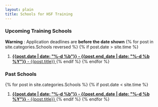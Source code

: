 ```yaml
---
layout: plain
title: Schools for HSF Training
---
```

### Upcoming Training Schools
 **Warning** : Application deadlines are **before the date shown**
{% for post in site.categories.Schools reversed %}
{% if post.date > site.time %}
1. [**{{post.date | date: "%-d %b"}} - {{post.end_date | date: "%-d %b %Y"}}** - {{post.title}} ]({{post.source}})
{% endif %}
{% endfor %}

### Past Schools
{% for post in site.categories.Schools  %}
{% if post.date < site.time %}
1. [**{{post.date | date: "%-d %b"}} - {{post.end_date | date: "%-d %b %Y"}}** - {{post.title}} ]({{post.source}})
{% endif %}
{% endfor %}
